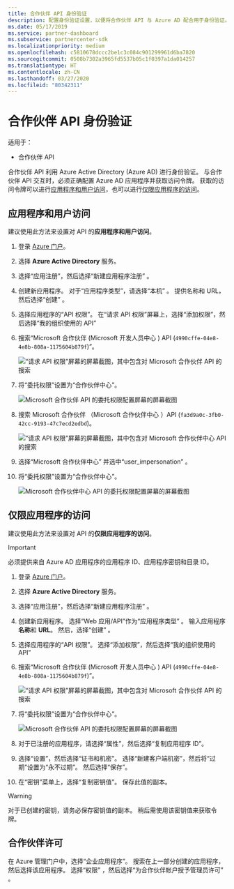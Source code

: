 ```yaml
---
title: 合作伙伴 API 身份验证
description: 配置身份验证设置，以便将合作伙伴 API 与 Azure AD 配合用于身份验证。
ms.date: 05/17/2019
ms.service: partner-dashboard
ms.subservice: partnercenter-sdk
ms.localizationpriority: medium
ms.openlocfilehash: c5810678dccc2be1c3c084c901299961d6ba7820
ms.sourcegitcommit: 0508b7302a3965fd5537b05c1f0397a1da014257
ms.translationtype: HT
ms.contentlocale: zh-CN
ms.lasthandoff: 03/27/2020
ms.locfileid: "80342311"
---
```

# <a name="partner-api-authentication"></a>合作伙伴 API 身份验证

适用于：

- 合作伙伴 API

合作伙伴 API 利用 Azure Active Directory (Azure AD) 进行身份验证。 与合作伙伴 API 交互时，必须正确配置 Azure AD 应用程序并获取访问令牌。 获取的访问令牌可以进行[应用程序和用户访问](#application-and-user-access)，也可以进行[仅限应用程序的访问](#application-only-access)。

## <a name="application-and-user-access"></a>应用程序和用户访问

建议使用此方法来设置对 API 的**应用程序和用户访问**。

1. 登录 [Azure 门户](https://portal.azure.com/)。
2. 选择 **Azure Active Directory** 服务。
3. 选择“应用注册”，然后选择“新建应用程序注册”   。
4. 创建新应用程序。 对于“应用程序类型”，请选择“本机”   。 提供名称和 URL，然后选择“创建”  。
5. 选择应用程序的“API 权限”。  在“请求 API 权限”屏幕上，选择“添加权限”，然后选择“我的组织使用的 API”   
6. 搜索“Microsoft 合作伙伴  (Microsoft 开发人员中心  ) API (`4990cffe-04e8-4e8b-808a-1175604b879f`)”。

    ![“请求 API 权限”屏幕的屏幕截图，其中包含对 Microsoft 合作伙伴 API 的搜索](../images/SearchGatewayApi.png)

7. 将“委托权限”设置为“合作伙伴中心”。  

    ![Microsoft 合作伙伴 API 的委托权限配置屏幕的屏幕截图](../images/SelectUserPermission.png)
    
8. 搜索 Microsoft 合作伙伴  （Microsoft 合作伙伴中心  ）API (`fa3d9a0c-3fb0-42cc-9193-47c7ecd2edbd`)。

    ![“请求 API 权限”屏幕的屏幕截图，其中包含对 Microsoft 合作伙伴中心 API 的搜索](../images/SearchPCApi.png)
    
9. 选择“Microsoft 合作伙伴中心”  并选中“user_impersonation”  。

10. 将“委托权限”设置为“合作伙伴中心”。  

    ![Microsoft 合作伙伴中心 API 的委托权限配置屏幕的屏幕截图](../images/SelectPCUserPermission.png)

## <a name="application-only-access"></a>仅限应用程序的访问

建议使用此方法来设置对 API 的**仅限应用程序的访问**。

> [!IMPORTANT]
> 必须提供来自 Azure AD 应用程序的应用程序 ID、应用程序密钥和目录 ID。

1. 登录 [Azure 门户](https://portal.azure.com/)。
2. 选择 **Azure Active Directory** 服务。
3. 选择“应用注册”，然后选择“新建应用程序注册”   。
4. 创建新应用程序。 选择“Web 应用/API”作为“应用程序类型”   。 输入应用程序**名称**和 **URL**。 然后，选择“创建”  。
5. 选择应用程序的“API 权限”。  选择“添加权限”，然后选择“我的组织使用的 API”  
6. 搜索“Microsoft 合作伙伴  (Microsoft 开发人员中心  ) API (`4990cffe-04e8-4e8b-808a-1175604b879f`)”。

    ![“请求 API 权限”屏幕的屏幕截图，其中包含对 Microsoft 合作伙伴 API 的搜索](../images/SearchGatewayApi.png)

7. 将“委托权限”设置为“合作伙伴中心”。  

    ![Microsoft 合作伙伴 API 的委托权限配置屏幕的屏幕截图](../images/SelectUserPermission.png)

8. 对于已注册的应用程序，请选择“属性”，然后选择“复制应用程序 ID”。  
9. 选择“设置”，然后选择“证书和机密”。   选择“新建客户端机密”，然后将“过期”设置为“永不过期”。    然后选择“保存”。 
10. 在“密钥”菜单上，选择“复制密钥值”。   保存此值的副本。

> [!WARNING]
> 对于已创建的密钥，请务必保存密钥值的副本。 稍后需使用该密钥值来获取令牌。

## <a name="partner-consent"></a>合作伙伴许可

在 Azure 管理门户中，选择“企业应用程序”。  搜索在上一部分创建的应用程序，然后选择该应用程序。 选择“权限”  ，然后选择“为合作伙伴帐户授予管理员许可”  。
